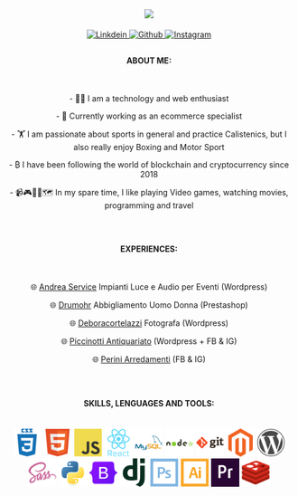 <div id="header" align="center">
  <div id="logo">  
    <a href="">
      <img src="https://github.com/DavideCapuozzo/DavideCapuozzo/assets/141404327/33fbd633-6ef7-4a66-a493-5355015ad694" width="80"/>
    </a>
  </div>
  <br>
  <div>
    <a href="https://www.linkedin.com/in/davide-capuozzo-55a734262/">
      <img alt="Linkdein" width="100px" src="https://img.shields.io/badge/Linkedin-0A66C2?style=for-the-badge&logo=Linkedin&logoColor=white" />
    </a>
    <a href="https://github.com/DavideCapuozzo">
      <img alt="Github" width="100px" src="https://img.shields.io/badge/Github-181717?style=for-the-badge&logo=Github&logoColor=white" />
    </a>
    <a href="https://www.instagram.com/devsoloweb/">
      <img alt="Instagram" width="100px" src="https://img.shields.io/badge/Instagram-E4405F?style=for-the-badge&logo=instagram&logoColor=white" />
    </a>
  </div>
  <h2 dir="auto"></h2>
  <p align="center"><h4 align="center"><b>ABOUT ME:</b></h4></p>
  <br>
  <div>
    <p>- 🧑‍💻 I am a technology and web enthusiast</p>
    <p>- 💼 Currently working as an ecommerce specialist</p>
    <p>- 🏋️ I am passionate about sports in general and practice Calistenics, but I also really enjoy Boxing and Motor Sport</p>
    <p>-  ₿ I have been following the world of blockchain and cryptocurrency since 2018</p>
    <p>- 📹🎮🧑‍💻🗺️ In my spare time, I like playing Video games, watching movies, programming and travel</p>
  </div>
  <br>
  
  <h2 dir="auto"></h2>
  <p align="center"><h4 align="center"><b>EXPERIENCES:</b></h4></p>
  <br>
  <div align="center">
    <p>🌐 <a href="https://www.andrea-service.com/">Andrea Service</a> Impianti Luce e Audio per Eventi (Wordpress)</p>
    <p>🌐 <a href="https://drumohr.com/it/">Drumohr</a> Abbigliamento Uomo Donna (Prestashop)</p>
    <p>🌐 <a href="https://www.deborahcortelazzi.com/">Deboracortelazzi</a> Fotografa (Wordpress)</p>
    <p>🌐 <a href="https://www.instagram.com/piccinotti_antiquariato/">Piccinotti Antiquariato</a> (Wordpress + FB & IG)</p>
    <p>🌐 <a href="https://www.instagram.com/perini_arredamenti/">Perini Arredamenti</a> (FB & IG)</p>
  </div> 
  <br>
  
  <h2 dir="auto"></h2>
  <p align="center"><h4 align="center"><b>SKILLS, LENGUAGES AND TOOLS:</b></h4></p>
  <br>
  <div align="center">
    <img src="https://github.com/devicons/devicon/blob/master/icons/css3/css3-plain-wordmark.svg"  title="CSS3" alt="CSS" width="50" height="50"/>
    <img src="https://github.com/devicons/devicon/blob/master/icons/html5/html5-original.svg" title="HTML5" alt="HTML" width="50" height="50"/>
    <img src="https://github.com/devicons/devicon/blob/master/icons/javascript/javascript-original.svg" title="JavaScript" alt="JavaScript" width="50" height="50"/>
    <img src="https://github.com/devicons/devicon/blob/master/icons/react/react-original-wordmark.svg" title="React" alt="React" width="50" height="50"/>
    <img src="https://github.com/devicons/devicon/blob/master/icons/mysql/mysql-original-wordmark.svg" title="MySQL"  alt="MySQL" width="50" height="50"/>
    <img src="https://github.com/devicons/devicon/blob/master/icons/nodejs/nodejs-original-wordmark.svg" title="NodeJS" alt="NodeJS" width="50" height="50"/>
    <img src="https://github.com/devicons/devicon/blob/master/icons/git/git-original-wordmark.svg" title="Git" **alt="Git" width="50" height="50"/>
    <img src="https://github.com/devicons/devicon/blob/master/icons/magento/magento-original.svg" title="Magento" **alt="Magento" width="50" height="50"/>
    <img src="https://github.com/devicons/devicon/blob/master/icons/wordpress/wordpress-plain.svg" title="Wordpress" **alt="Wordpress" width="50" height="50"/>
    <img src="https://github.com/devicons/devicon/blob/master/icons/sass/sass-original.svg" title="Sass" **alt="Sass" width="50" height="50"/>
    <img src="https://github.com/devicons/devicon/blob/master/icons/python/python-original.svg" title="Python" **alt="Python" width="50" height="50"/>
    <img src="https://github.com/devicons/devicon/blob/master/icons/bootstrap/bootstrap-original.svg" title="Bootstrap" **alt="Bootstrap" width="50" height="50"/>
    <img src="https://github.com/devicons/devicon/blob/master/icons/django/django-plain.svg" title="Django" **alt="Django" width="50" height="50"/>
    <img src="https://github.com/devicons/devicon/blob/master/icons/photoshop/photoshop-line.svg" title="Photoshop" **alt="Photoshop" width="50" height="50"/>
    <img src="https://github.com/devicons/devicon/blob/master/icons/illustrator/illustrator-line.svg" title="Illustrator" **alt="Illustrator" width="50" height="50"/>
    <img src="https://github.com/devicons/devicon/blob/master/icons/premierepro/premierepro-plain.svg" title="Premierepro" **alt="Premierepro" width="50" height="50"/>
    <img src="https://github.com/devicons/devicon/blob/master/icons/redis/redis-original.svg" title="Redis" **alt="Redis" width="50" height="50"/>
  </div> 
  <br>
</div>

 






